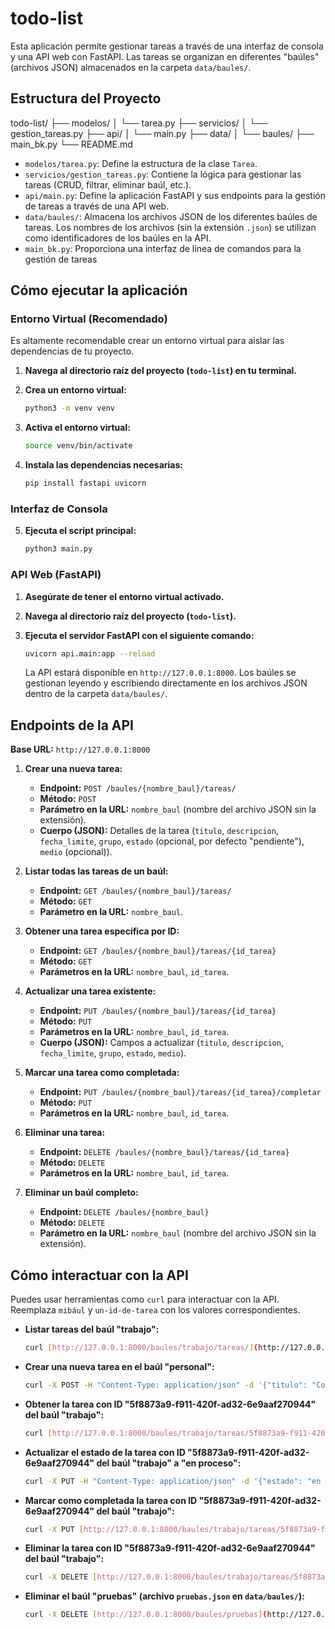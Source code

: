 # todo-list

Esta aplicación permite gestionar tareas a través de una interfaz de consola y una API web con FastAPI. Las tareas se organizan en diferentes "baúles" (archivos JSON) almacenados en la carpeta `data/baules/`.

## Estructura del Proyecto

todo-list/
├── modelos/
│   └── tarea.py
├── servicios/
│   └── gestion_tareas.py
├── api/
│   └── main.py
├── data/
│   └── baules/
├── main_bk.py
└── README.md


* `modelos/tarea.py`: Define la estructura de la clase `Tarea`.
* `servicios/gestion_tareas.py`: Contiene la lógica para gestionar las tareas (CRUD, filtrar, eliminar baúl, etc.).
* `api/main.py`: Define la aplicación FastAPI y sus endpoints para la gestión de tareas a través de una API web.
* `data/baules/`: Almacena los archivos JSON de los diferentes baúles de tareas. Los nombres de los archivos (sin la extensión `.json`) se utilizan como identificadores de los baúles en la API.
* `main_bk.py`: Proporciona una interfaz de línea de comandos para la gestión de tareas 

## Cómo ejecutar la aplicación

### Entorno Virtual (Recomendado)

Es altamente recomendable crear un entorno virtual para aislar las dependencias de tu proyecto.

1.  **Navega al directorio raíz del proyecto (`todo-list`) en tu terminal.**
2.  **Crea un entorno virtual:**

    ```bash
    python3 -m venv venv
    ```

3.  **Activa el entorno virtual:**

    ```bash
    source venv/bin/activate
    ```

4.  **Instala las dependencias necesarias:**

    ```bash
    pip install fastapi uvicorn
    ```

### Interfaz de Consola

5.  **Ejecuta el script principal:**

    ```bash
    python3 main.py
    ```

### API Web (FastAPI)

1.  **Asegúrate de tener el entorno virtual activado.**
2.  **Navega al directorio raíz del proyecto (`todo-list`).**
3.  **Ejecuta el servidor FastAPI con el siguiente comando:**

    ```bash
    uvicorn api.main:app --reload
    ```

    La API estará disponible en `http://127.0.0.1:8000`. Los baúles se gestionan leyendo y escribiendo directamente en los archivos JSON dentro de la carpeta `data/baules/`.

## Endpoints de la API

**Base URL:** `http://127.0.0.1:8000`

1.  **Crear una nueva tarea:**
    * **Endpoint:** `POST /baules/{nombre_baul}/tareas/`
    * **Método:** `POST`
    * **Parámetro en la URL:** `nombre_baul` (nombre del archivo JSON sin la extensión).
    * **Cuerpo (JSON):** Detalles de la tarea (`titulo`, `descripcion`, `fecha_limite`, `grupo`, `estado` (opcional, por defecto "pendiente"), `medio` (opcional)).

2.  **Listar todas las tareas de un baúl:**
    * **Endpoint:** `GET /baules/{nombre_baul}/tareas/`
    * **Método:** `GET`
    * **Parámetro en la URL:** `nombre_baul`.

3.  **Obtener una tarea específica por ID:**
    * **Endpoint:** `GET /baules/{nombre_baul}/tareas/{id_tarea}`
    * **Método:** `GET`
    * **Parámetros en la URL:** `nombre_baul`, `id_tarea`.

4.  **Actualizar una tarea existente:**
    * **Endpoint:** `PUT /baules/{nombre_baul}/tareas/{id_tarea}`
    * **Método:** `PUT`
    * **Parámetros en la URL:** `nombre_baul`, `id_tarea`.
    * **Cuerpo (JSON):** Campos a actualizar (`titulo`, `descripcion`, `fecha_limite`, `grupo`, `estado`, `medio`).

5.  **Marcar una tarea como completada:**
    * **Endpoint:** `PUT /baules/{nombre_baul}/tareas/{id_tarea}/completar`
    * **Método:** `PUT`
    * **Parámetros en la URL:** `nombre_baul`, `id_tarea`.

6.  **Eliminar una tarea:**
    * **Endpoint:** `DELETE /baules/{nombre_baul}/tareas/{id_tarea}`
    * **Método:** `DELETE`
    * **Parámetros en la URL:** `nombre_baul`, `id_tarea`.

7.  **Eliminar un baúl completo:**
    * **Endpoint:** `DELETE /baules/{nombre_baul}`
    * **Método:** `DELETE`
    * **Parámetro en la URL:** `nombre_baul` (nombre del archivo JSON sin la extensión).

## Cómo interactuar con la API

Puedes usar herramientas como `curl` para interactuar con la API. Reemplaza `mibául` y `un-id-de-tarea` con los valores correspondientes.

* **Listar tareas del baúl "trabajo":**
    ```bash
    curl [http://127.0.0.1:8000/baules/trabajo/tareas/](http://127.0.0.1:8000/baules/trabajo/tareas/)
    ```

* **Crear una nueva tarea en el baúl "personal":**
    ```bash
    curl -X POST -H "Content-Type: application/json" -d '{"titulo": "Comprar leche", "descripcion": "Ir al supermercado", "fecha_limite": "2025-04-15", "grupo": "hogar", "estado": "pendiente"}' [http://127.0.0.1:8000/baules/personal/tareas/](http://127.0.0.1:8000/baules/personal/tareas/)
    ```

* **Obtener la tarea con ID "5f8873a9-f911-420f-ad32-6e9aaf270944" del baúl "trabajo":**
    ```bash
    curl [http://127.0.0.1:8000/baules/trabajo/tareas/5f8873a9-f911-420f-ad32-6e9aaf270944](http://127.0.0.1:8000/baules/trabajo/tareas/5f8873a9-f911-420f-ad32-6e9aaf270944)
    ```

* **Actualizar el estado de la tarea con ID "5f8873a9-f911-420f-ad32-6e9aaf270944" del baúl "trabajo" a "en proceso":**
    ```bash
    curl -X PUT -H "Content-Type: application/json" -d '{"estado": "en proceso"}' [http://127.0.0.1:8000/baules/trabajo/tareas/5f8873a9-f911-420f-ad32-6e9aaf270944](http://127.0.0.1:8000/baules/trabajo/tareas/5f8873a9-f911-420f-ad32-6e9aaf270944)
    ```

* **Marcar como completada la tarea con ID "5f8873a9-f911-420f-ad32-6e9aaf270944" del baúl "trabajo":**
    ```bash
    curl -X PUT [http://127.0.0.1:8000/baules/trabajo/tareas/5f8873a9-f911-420f-ad32-6e9aaf270944/completar](http://127.0.0.1:8000/baules/trabajo/tareas/5f8873a9-f911-420f-ad32-6e9aaf270944/completar)
    ```

* **Eliminar la tarea con ID "5f8873a9-f911-420f-ad32-6e9aaf270944" del baúl "trabajo":**
    ```bash
    curl -X DELETE [http://127.0.0.1:8000/baules/trabajo/tareas/5f8873a9-f911-420f-ad32-6e9aaf270944](http://127.0.0.1:8000/baules/trabajo/tareas/5f8873a9-f911-420f-ad32-6e9aaf270944)
    ```

* **Eliminar el baúl "pruebas" (archivo `pruebas.json` en `data/baules/`):**
    ```bash
    curl -X DELETE [http://127.0.0.1:8000/baules/pruebas](http://127.0.0.1:8000/baules/pruebas)
    ```
